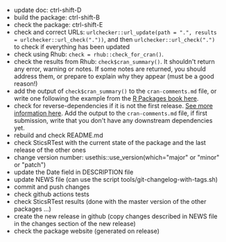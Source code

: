 
* update doc: ctrl-shift-D
* build the package: ctrl-shift-B
* check the package: ctrl-shift-E
* check and correct URLs: `urlchecker::url_update(path = ".", results = urlchecker::url_check("."))`, and then `urlchecker::url_check(".")` to check if everything has been updated
* check using Rhub: `check = rhub::check_for_cran()`.
* check the results from Rhub: `check$cran_summary()`. It shouldn't return any error, warning or notes. If some notes are returned, you should address them, or prepare to explain why they appear (must be a good reason!)
* add the output of `check$cran_summary()` to the `cran-comments.md` file, or write one following the example from the [R Packages book here](https://r-pkgs.org/release.html#release-process).
* check for reverse-dependencies if it is not the first release. [See more information here](https://r-pkgs.org/release.html#release-deps). Add the output to the `cran-comments.md` file, if first submission, write that you don't have any downstream dependencies yet.
* rebuild and check README.md
* check SticsRTest with the current state of the package and the last release of the other ones
* change version number: usethis::use_version(which="major" or "minor" or "patch")
* update the Date field in DESCRIPTION file
* update NEWS file (can use the script tools/git-changelog-with-tags.sh)
* commit and push changes
* check github actions tests
* check SticsRTest results (done with the master version of the other packages ...)
* create the new release in github (copy changes described in NEWS file in the changes section of the new release)
* check the package website (generated on release) 
